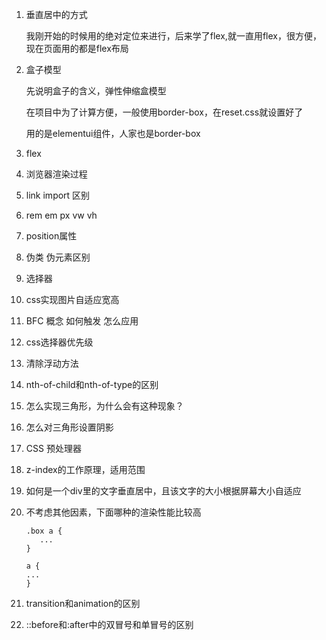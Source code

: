 1. 垂直居中的方式

   我刚开始的时候用的绝对定位来进行，后来学了flex,就一直用flex，很方便，现在页面用的都是flex布局

2. 盒子模型  

   先说明盒子的含义，弹性伸缩盒模型

   在项目中为了计算方便，一般使用border-box，在reset.css就设置好了

   用的是elementui组件，人家也是border-box

3. flex

4. 浏览器渲染过程

5. link import 区别

6. rem em px  vw vh

7. position属性

8. 伪类 伪元素区别

9. 选择器

10. css实现图片自适应宽高

11. BFC 概念  如何触发  怎么应用

12. css选择器优先级

13. 清除浮动方法

14. nth-of-child和nth-of-type的区别

15. 怎么实现三角形，为什么会有这种现象？

16. 怎么对三角形设置阴影

17. CSS 预处理器

18. z-index的工作原理，适用范围

19. 如何是一个div里的文字垂直居中，且该文字的大小根据屏幕大小自适应

20. 不考虑其他因素，下面哪种的渲染性能比较高

    ```
    .box a {
       ...
    }
    
    a {
    ...
    }
    ```

    

21. transition和animation的区别

22. ::before和:after中的双冒号和单冒号的区别